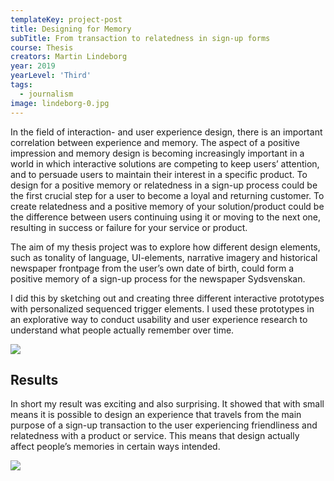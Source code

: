 ```yaml
---
templateKey: project-post
title: Designing for Memory
subTitle: From transaction to relatedness in sign-up forms
course: Thesis
creators: Martin Lindeborg
year: 2019
yearLevel: 'Third'
tags:
  - journalism
image: lindeborg-0.jpg
---
```


In the field of interaction- and user experience design, there is an important correlation between experience and memory. The aspect of a positive impression and memory design is becoming increasingly important in a world in which interactive solutions are competing to keep users’ attention, and to persuade users to maintain their interest in a specific product. To design for a positive memory or relatedness in a sign-up process could be the first crucial step for a user to become a loyal and returning customer. To create relatedness and a positive memory of your solution/product could be the difference between users continuing using it or moving to the next one, resulting in success or failure for your service or product. 

The aim of my thesis project was to explore how different design elements, such as tonality of language, UI-elements, narrative imagery and historical newspaper frontpage from the user’s own date of birth, could form a positive memory of a sign-up process for the newspaper Sydsvenskan.

I did this by sketching out and creating three different interactive prototypes with personalized sequenced trigger elements. I used these prototypes in an explorative way to conduct usability and user experience research to understand what people actually remember over time.

![](images/lindeborg-2.png)

## Results

In short my result was exciting and also surprising. It showed that with small means it is possible to design an experience that travels from the main purpose of a sign-up transaction to the user experiencing friendliness and relatedness with a product or service. This means that design actually affect people’s memories in certain ways intended.

![](images/lindeborg-4.gif)